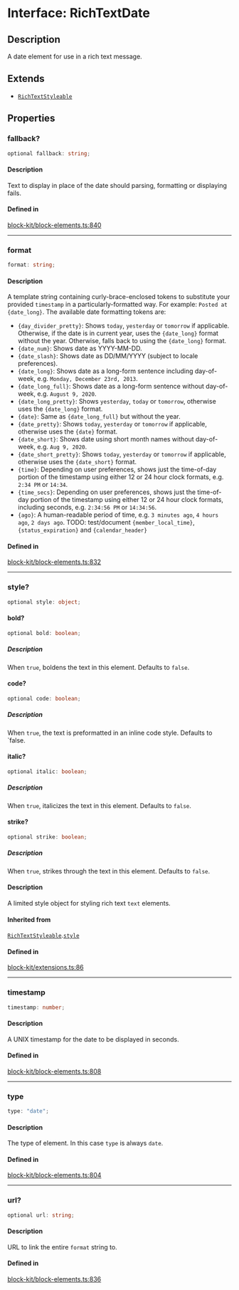 # Interface: RichTextDate

## Description

A date element for use in a rich text message.

## Extends

- [`RichTextStyleable`](Interface.RichTextStyleable.md)

## Properties

### fallback?

```ts
optional fallback: string;
```

#### Description

Text to display in place of the date should parsing, formatting or displaying fails.

#### Defined in

[block-kit/block-elements.ts:840](https://github.com/slackapi/node-slack-sdk/blob/main/packages/types/src/block-kit/block-elements.ts#L840)

***

### format

```ts
format: string;
```

#### Description

A template string containing curly-brace-enclosed tokens to substitute your provided `timestamp`
in a particularly-formatted way. For example: `Posted at {date_long}`. The available date formatting tokens are:
- `{day_divider_pretty}`: Shows `today`, `yesterday` or `tomorrow` if applicable. Otherwise, if the date is in
  current year, uses the `{date_long}` format without the year. Otherwise, falls back to using the `{date_long}`
  format.
- `{date_num}`: Shows date as YYYY-MM-DD.
- `{date_slash}`: Shows date as DD/MM/YYYY (subject to locale preferences).
- `{date_long}`: Shows date as a long-form sentence including day-of-week, e.g. `Monday, December 23rd, 2013`.
- `{date_long_full}`: Shows date as a long-form sentence without day-of-week, e.g. `August 9, 2020`.
- `{date_long_pretty}`: Shows `yesterday`, `today` or `tomorrow`, otherwise uses the `{date_long}` format.
- `{date}`: Same as `{date_long_full}` but without the year.
- `{date_pretty}`: Shows `today`, `yesterday` or `tomorrow` if applicable, otherwise uses the `{date}` format.
- `{date_short}`: Shows date using short month names without day-of-week, e.g. `Aug 9, 2020`.
- `{date_short_pretty}`: Shows `today`, `yesterday` or `tomorrow` if applicable, otherwise uses the `{date_short}`
  format.
- `{time}`: Depending on user preferences, shows just the time-of-day portion of the timestamp using either 12 or
  24 hour clock formats, e.g. `2:34 PM` or `14:34`.
- `{time_secs}`: Depending on user preferences, shows just the time-of-day portion of the timestamp using either 12
  or 24 hour clock formats, including seconds, e.g. `2:34:56 PM` or `14:34:56`.
- `{ago}`: A human-readable period of time, e.g. `3 minutes ago`, `4 hours ago`, `2 days ago`.
TODO: test/document `{member_local_time}`, `{status_expiration}` and `{calendar_header}`

#### Defined in

[block-kit/block-elements.ts:832](https://github.com/slackapi/node-slack-sdk/blob/main/packages/types/src/block-kit/block-elements.ts#L832)

***

### style?

```ts
optional style: object;
```

#### bold?

```ts
optional bold: boolean;
```

##### Description

When `true`, boldens the text in this element. Defaults to `false`.

#### code?

```ts
optional code: boolean;
```

##### Description

When `true`, the text is preformatted in an inline code style. Defaults to `false.

#### italic?

```ts
optional italic: boolean;
```

##### Description

When `true`, italicizes the text in this element. Defaults to `false`.

#### strike?

```ts
optional strike: boolean;
```

##### Description

When `true`, strikes through the text in this element. Defaults to `false`.

#### Description

A limited style object for styling rich text `text` elements.

#### Inherited from

[`RichTextStyleable`](Interface.RichTextStyleable.md).[`style`](Interface.RichTextStyleable.md#style)

#### Defined in

[block-kit/extensions.ts:86](https://github.com/slackapi/node-slack-sdk/blob/main/packages/types/src/block-kit/extensions.ts#L86)

***

### timestamp

```ts
timestamp: number;
```

#### Description

A UNIX timestamp for the date to be displayed in seconds.

#### Defined in

[block-kit/block-elements.ts:808](https://github.com/slackapi/node-slack-sdk/blob/main/packages/types/src/block-kit/block-elements.ts#L808)

***

### type

```ts
type: "date";
```

#### Description

The type of element. In this case `type` is always `date`.

#### Defined in

[block-kit/block-elements.ts:804](https://github.com/slackapi/node-slack-sdk/blob/main/packages/types/src/block-kit/block-elements.ts#L804)

***

### url?

```ts
optional url: string;
```

#### Description

URL to link the entire `format` string to.

#### Defined in

[block-kit/block-elements.ts:836](https://github.com/slackapi/node-slack-sdk/blob/main/packages/types/src/block-kit/block-elements.ts#L836)
